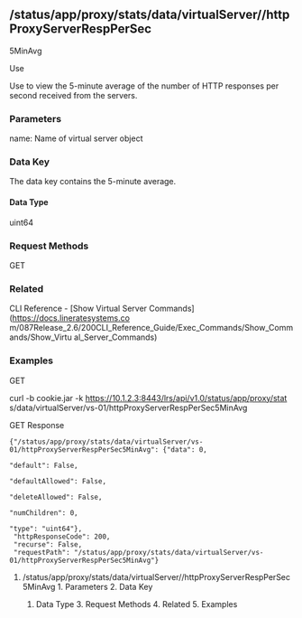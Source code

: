## /status/app/proxy/stats/data/virtualServer/<name>/httpProxyServerRespPerSec
5MinAvg

Use

Use to view the 5-minute average of the number of HTTP responses per second
received from the servers.

### Parameters

name: Name of virtual server object

### Data Key

The data key contains the 5-minute average.

#### Data Type

uint64

### Request Methods

GET

### Related

CLI Reference - [Show Virtual Server Commands](https://docs.lineratesystems.co
m/087Release_2.6/200CLI_Reference_Guide/Exec_Commands/Show_Commands/Show_Virtu
al_Server_Commands)

### Examples

GET

curl -b cookie.jar -k https://10.1.2.3:8443/lrs/api/v1.0/status/app/proxy/stat
s/data/virtualServer/vs-01/httpProxyServerRespPerSec5MinAvg

GET Response

    
    
    {"/status/app/proxy/stats/data/virtualServer/vs-01/httpProxyServerRespPerSec5MinAvg": {"data": 0,
                                                                                         "default": False,
                                                                                         "defaultAllowed": False,
                                                                                         "deleteAllowed": False,
                                                                                         "numChildren": 0,
                                                                                         "type": "uint64"},
     "httpResponseCode": 200,
     "recurse": False,
     "requestPath": "/status/app/proxy/stats/data/virtualServer/vs-01/httpProxyServerRespPerSec5MinAvg"}
    

  1. /status/app/proxy/stats/data/virtualServer/<name>/httpProxyServerRespPerSec5MinAvg
    1. Parameters
    2. Data Key
      1. Data Type
    3. Request Methods
    4. Related
    5. Examples

